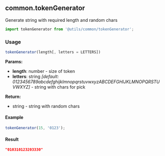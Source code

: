 ## common.tokenGenerator

Generate string with required length and random chars

```javascript
import tokenGenerator from '@utils/common/tokenGenerator';
```

### Usage

```javascript
tokenGenerator(length[, letters = LETTERS])
```

**Params:**

* **length**: number - size of token
* **letters**: string _[default: 0123456789abcdefghijklmnopqrstuvwxyzABCDEFGHIJKLMNOPQRSTUVWXYZ]_ - string with chars for pick

**Return:**

* string - string with random chars

#### Example

```javascript
tokenGenerator(15, '0123');
```

#### Result

```json
"010310123203330"
```